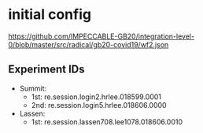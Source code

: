 # initial config
https://github.com/IMPECCABLE-GB20/integration-level-0/blob/master/src/radical/gb20-covid19/wf2.json

## Experiment IDs
- Summit:
  - 1st: re.session.login2.hrlee.018599.0001
  - 2nd: re.session.login5.hrlee.018606.0000
- Lassen:
  - 1st: re.session.lassen708.lee1078.018606.0010
